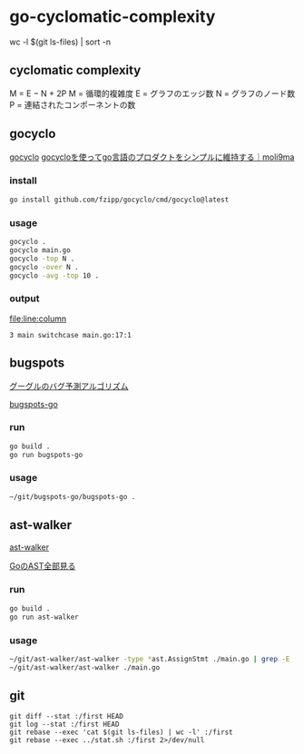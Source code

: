 # go-cyclomatic-complexity

wc -l $(git ls-files) | sort -n

## cyclomatic complexity

M = E − N + 2P
M = 循環的複雑度
E = グラフのエッジ数
N = グラフのノード数
P = 連結されたコンポーネントの数

## gocyclo

[gocyclo](https://github.com/fzipp/gocyclo)
[gocycloを使ってgo言語のプロダクトをシンプルに維持する｜moli9ma](https://note.com/moli9ma/n/n7e4ade98c443)

### install

```bash
go install github.com/fzipp/gocyclo/cmd/gocyclo@latest
```

### usage

```bash
gocyclo .
gocyclo main.go
gocyclo -top N .
gocyclo -over N .
gocyclo -avg -top 10 .
```

### output

<complexity> <package> <function> <file:line:column>

```
3 main switchcase main.go:17:1
```

## bugspots

[グーグルのバグ予測アルゴリズム](https://qiita.com/okappy/items/e5fc62f9026e0d73c3e9)

[bugspots-go](https://github.com/masmgr/bugspots-go)

### run

```bash
go build .
go run bugspots-go
```
### usage

```bash
~/git/bugspots-go/bugspots-go .
```

## ast-walker

[ast-walker](https://github.com/nirasan/ast-walker)

[GoのAST全部見る](https://monpoke1.hatenablog.com/entry/2018/12/16/110943)

### run

```bash
go build .
go run ast-walker
```

### usage

```bash
~/git/ast-walker/ast-walker -type *ast.AssignStmt ./main.go | grep -E '^COMMAND' | wc -l
~/git/ast-walker/ast-walker ./main.go
```

## git

```
git diff --stat :/first HEAD
git log --stat :/first HEAD
git rebase --exec 'cat $(git ls-files) | wc -l' :/first
git rebase --exec ../stat.sh :/first 2>/dev/null
```


